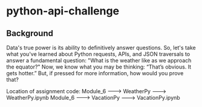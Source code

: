 # python-api-challenge

## Background
Data's true power is its ability to definitively answer questions. So, let's take what you've learned about Python requests, APIs, and JSON traversals to answer a fundamental question: "What is the weather like as we approach the equator?"
Now, we know what you may be thinking: “That’s obvious. It gets hotter.” But, if pressed for more information, how would you prove that?

Location of assignment code: Module_6 ---> WeatherPy ---> WeatherPy.ipynb
                             Module_6 ---> VacationPy ---> VacationPy.ipynb

